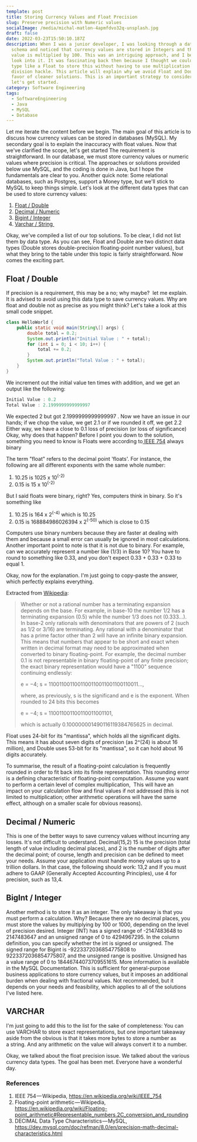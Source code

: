 ```yaml
---
template: post
title: Storing Currency Values and Float Precision
slug: Preserve precision with Numeric values
socialImage: /media/michal-matlon-4apmfdvo32q-unsplash.jpg
draft: false
date: 2022-03-23T15:50:10.187Z
description: When I was a junior developer, I was looking through a database
  schema and noticed that currency values are stored in Integers and that each
  value is multiplied by 100. This was an intriguing approach, and I began to
  look into it. It was fascinating back then because I thought we could use a
  type like a Float to store this without having to use multiplication or
  division hackle. This article will explain why we avoid Float and Double in
  favor of cleaner solutions. This is an important strategy to consider. So,
  let's get started.
category: Software Engineering
tags:
  - SoftwareEngineering
  - Java
  - MySQL
  - Database
---
```

Let me iterate the content before we begin. The main goal of this article is to discuss how currency values can be stored in databases (MySQL). My secondary goal is to explain the inaccuracy with float values. Now that we've clarified the scope, let's get started
The requirement is straightforward. In our database, we must store currency values or numeric values where precision is critical. The approaches or solutions provided below use MySQL, and the coding is done in Java, but I hope the fundamentals are clear to you. Another quick note: Some relational databases, such as Postgres, support a Money type, but we'll stick to MySQL to keep things simple.
Let's look at the different data types that can be used to store currency values:

1. [Float / Double](https://dev.mysql.com/doc/refman/8.0/en/floating-point-types.html)
2. [Decimal / Numeric](https://dev.mysql.com/doc/refman/8.0/en/fixed-point-types.html)
3. [Bigint / Integer](https://dev.mysql.com/doc/refman/8.0/en/integer-types.html)
4. [Varchar / String ](https://dev.mysql.com/doc/refman/8.0/en/char.html)

Okay, we've compiled a list of our top solutions. To be clear, I did not list them by data type. As you can see, Float and Double are two distinct data types (Double stores double-precision floating-point number values), but what they bring to the table under this topic is fairly straightforward. Now comes the exciting part.

## Float / Double

If precision is a requirement, this may be a no; why maybe?  let me explain. It is advised to avoid using this data type to save currency values. Why are float and double not as precise as you might think?
Let's take a look at this small code snippet.

```java
class HelloWorld {
    public static void main(String\[] args) {
        double total = 0.2;
        System.out.println("Initial Value : " + total);
        for (int i = 0; i < 10; i++) {
            total += 0.2;
        }
        System.out.println("Total Value : " + total);
    }
}
```

We increment out the initial value ten times with addition, and we get an output like the following:

```java
Initial Value : 0.2
Total Value : 2.1999999999999997
```

We expected 2 but got 2.1999999999999997 . Now we have an issue in our hands; if we chop the value, we get 2.1 or if we rounded it off, we get 2.2 Either way, we have a close to 0.1 loss of precision (or loss of significance)
Okay, why does that happen? Before I point you down to the solution, something you need to know is
Floats were according to[ IEEE 754](https://en.wikipedia.org/wiki/IEEE_754) always binary

The term "float" refers to the decimal point 'floats'. For instance, the following are all different exponents with the same whole number:

1. 10.25 is 1025 x 10<sup>(-2)</sup>
2. 0.15 is 15 x 10<sup>(-2)</sup>

But I said floats were binary, right? Yes, computers think in binary. So it's something like

1. 10.25 is 164 x 2<sup>(-4)</sup> which is 10.25
2. 0.15 is 168884986026394 x 2<sup>(-50)</sup> which is close to 0.15

Computers use binary numbers because they are faster at dealing with them and because a small error can usually be ignored in most calculations. Another important point to note is that it is not due to binary. For example, can we accurately represent a number like (1/3) in Base 10? You have to round to something like 0.33, and you don't expect 0.33 + 0.33 + 0.33 to equal 1.

Okay, now for the explanation. I'm just going to copy-paste the answer, which perfectly explains everything.

Extracted from [Wikipedia](https://en.wikipedia.org/wiki/Floating-point_arithmetic#Representable_numbers.2C_conversion_and_rounding):

> Whether or not a rational number has a terminating expansion depends on the base. For example, in base-10 the number 1/2 has a terminating expansion (0.5) while the number 1/3 does not (0.333…). In base-2 only rationals with denominators that are powers of 2 (such as 1/2 or 3/16) are terminating. Any rational with a denominator that has a prime factor other than 2 will have an infinite binary expansion. This means that numbers that appear to be short and exact when written in decimal format may need to be approximated when converted to binary floating-point. For example, the decimal number 0.1 is not representable in binary floating-point of any finite precision; the exact binary representation would have a "1100" sequence continuing endlessly:
>
>  e = −4; s = 1100110011001100110011001100110011…,
>
>  where, as previously, s is the significand and e is the exponent. When rounded to 24 bits this becomes
>
>  e = −4; s = 110011001100110011001101,
>
>  which is actually 0.100000001490116119384765625 in decimal.

   Float uses 24-bit for its "mantissa", which holds all the significant digits. This means it has about seven digits of precision (as 2^(24) is about 16 million), and Double uses 53-bit for its "mantissa", so it can hold about 16 digits accurately.

To summarise, the result of a floating-point calculation is frequently rounded in order to fit back into its finite representation. This rounding error is a defining characteristic of floating-point computation. Assume you want to perform a certain level of complex multiplication,  This will have an impact on your calculation flow and final values if not addressed (this is not limited to multiplication; other arithmetic operations will have the same effect, although on a smaller scale for obvious reasons).

## Decimal / Numeric

This is one of the better ways to save currency values without incurring any losses. It's not difficult to understand. Decimal(15,2) 15 is the precision (total length of value including decimal places), and 2 is the number of digits after the decimal point; of course, length and precision can be defined to meet your needs. Assume your application must handle money values up to a trillion dollars. In that case, the following should work: 13,2 and If you must adhere to GAAP (Generally Accepted Accounting Principles), use 4 for precision, such as 13,4.

## BigInt / Integer

Another method is to store it as an integer. The only takeaway is that you must perform a calculation. Why? Because there are no decimal places, you must store the values by multiplying by 100 or 1000, depending on the level of precision desired. Integer (INT) has a signed range of -2147483648 to 2147483647 and an unsigned range of 0 to 4294967295. In the column definition, you can specify whether the int is signed or unsigned. The signed range for Bigint is -9223372036854775808 to 9223372036854775807, and the unsigned range is positive. Unsigned has a value range of 0 to 18446744073709551615. More information is available in the MySQL Documentation. This is sufficient for general-purpose business applications to store currency values, but it imposes an additional burden when dealing with fractional values. Not recommended, but it depends on your needs and feasibility, which applies to all of the solutions I've listed here.

## VARCHAR

I'm just going to add this to the list for the sake of completeness: You can use VARCHAR to store exact representations, but one important takeaway aside from the obvious is that it takes more bytes to store a number as a string. And any arithmetic on the value will always convert it to a number.

Okay, we talked about the float precision issue. We talked about the various currency data types. The goal has been met. Everyone have a wonderful day.

### References

1. IEEE 754 — Wikipedia, <https://en.wikipedia.org/wiki/IEEE_754>
2. Floating-point arithmetic — Wikipedia, <https://en.wikipedia.org/wiki/Floating-point_arithmetic#Representable_numbers.2C_conversion_and_rounding>
3. DECIMAL Data Type Characteristics — MySQL, <https://dev.mysql.com/doc/refman/8.0/en/precision-math-decimal-characteristics.html>
